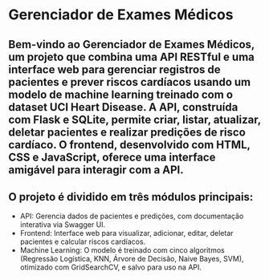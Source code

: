 # Gerenciador de Exames Médicos

## Bem-vindo ao Gerenciador de Exames Médicos, um projeto que combina uma API RESTful e uma interface web para gerenciar registros de pacientes e prever riscos cardíacos usando um modelo de machine learning treinado com o dataset UCI Heart Disease. A API, construída com Flask e SQLite, permite criar, listar, atualizar, deletar pacientes e realizar predições de risco cardíaco. O frontend, desenvolvido com HTML, CSS e JavaScript, oferece uma interface amigável para interagir com a API.

## O projeto é dividido em três módulos principais:

- API: Gerencia dados de pacientes e predições, com documentação interativa via Swagger UI.
- Frontend: Interface web para visualizar, adicionar, editar, deletar pacientes e calcular riscos cardíacos.
- Machine Learning: O modelo é treinado com cinco algoritmos (Regressão Logística, KNN, Árvore de Decisão, Naive Bayes, SVM), otimizado com GridSearchCV, e salvo para uso na API.
